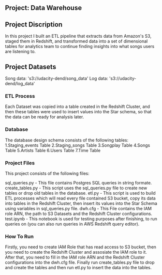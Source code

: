 ## Project: Data Warehouse

## Project Discription

In this project I built an ETL pipeline that extracts data from Amazon's S3, staged them in Redshift, and transformed data into a set of dimensional tables for analytics team to continue finding insights into what songs users are listening to.

## Project Datasets

Song data: 's3://udacity-dend/song_data'
Log data: 's3://udacity-dend/log_data'

### ETL Process

Each Dataset was copied into a table created in the Redshift Cluster, and then these tables were used to insert values into the Star schema, so that the data can be ready for analysis later.

### Database

The database design schema consists of the following tables:
1.Staging_events Table
2.Staging_songs Table
3.Songplay Table
4.Songs Table
5.Artists Table
6.Users Table
7.Time Table

### Project Files
This project consists of the following files:

sql_queries.py - This file contains Postgres SQL queries in string formate.
create_tables.py - This script uses the sql_queries.py file to create new tables or drop old tables in the database.
etl.py - This script is used to build ETL processes which will read every file contained S3 bucket, copy its data into tables in the Redshift Cluster, then insert its values into the Star Schema using variables in sql_queries.py file.
dwh.cfg - This File contains the IAM role ARN, the path to S3 Datasets and the Redshift Cluster configurations.
test.ipynb - This notebook is used for testing purposes after finishing, to run queries on (you can also run queries in AWS Redshift query editor).

### How To Run
Firstly, you need to create IAM Role that has read access to S3 bucket, then you need to create the Redshift Cluster and assosiate the IAM role to it. After that, you need to fill in the IAM role ARN and the Redshift Cluster configurations into the dwh.cfg file. Finally run create_tables.py file to drop and create the tables and then run etl.py to insert the data into the tables.
